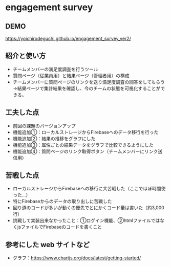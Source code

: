 # engagement survey

## DEMO
https://yoichirodeguchi.github.io/engagement_survey_ver2/

## 紹介と使い方
  - チームメンバーの満足度調査を行うツール
  - 質問ページ（従業員用）と結果ページ（管理者用）の構成
  - チームメンバーに質問ページのリンクを送り満足度調査の回答をしてもらう→結果ページで集計結果を確認し、今のチームの状態を可視化することができる。

## 工夫した点
  - 前回の課題のバージョンアップ
  - 機能追加①：ローカルストレージからFirebaseへのデータ移行を行った
  - 機能追加②：結果の推移をグラフにした
  - 機能追加③：属性ごとの結果データをグラフで比較できるようにした
  - 機能追加④：質問ページのリンク取得ボタン（チームメンバーにリンク送信用）

## 苦戦した点
  - ローカルストレージからFirebaseへの移行に大苦戦した（ここでほぼ時間使った...）
  - 特にFirebaseからのデータの取り出しに苦戦した
  - 回り道のコードが多いが動くの優先でとにかくコード量は書いた（約3,000行）
  - 挑戦して実装出来なかったこと：①ログイン機能、②htmlファイルではなくjsファイルでFirebaseのコードを書くこと

## 参考にした web サイトなど
  - グラフ：https://www.chartjs.org/docs/latest/getting-started/
